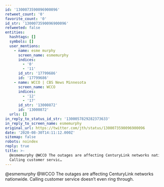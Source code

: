 ```yaml
---
id: '1300073590096900096'
retweet_count: '0'
favorite_count: '0'
id_str: '1300073590096900096'
retweeted: false
entities:
  hashtags: []
  symbols: []
  user_mentions:
    - name: esme murphy
      screen_name: esmemurphy
      indices:
        - '0'
        - '11'
      id_str: '17799686'
      id: '17799686'
    - name: WCCO | CBS News Minnesota
      screen_name: WCCO
      indices:
        - '12'
        - '17'
      id_str: '13000872'
      id: '13000872'
  urls: []
in_reply_to_status_id_str: '1300057829282373633'
in_reply_to_screen_name: esmemurphy
original_url: https://twitter.com/jth/status/1300073590096900096
date: '2020-08-30T14:11:12.000Z'
sitemap: false
robots: noindex
reply: true
title: >-
  @esmemurphy @WCCO The outages are affecting CenturyLink networks nationwide.
  Calling customer servic…
---
```


@esmemurphy @WCCO The outages are affecting CenturyLink networks nationwide. Calling customer service doesn’t even ring through.